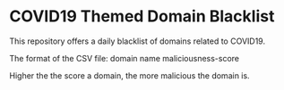 # COVID19 Themed Domain Blacklist

This repository offers a daily blacklist of domains related to COVID19. 

The format of the CSV file:
domain name maliciousness-score
  
Higher the the score a domain, the more malicious the domain is.
